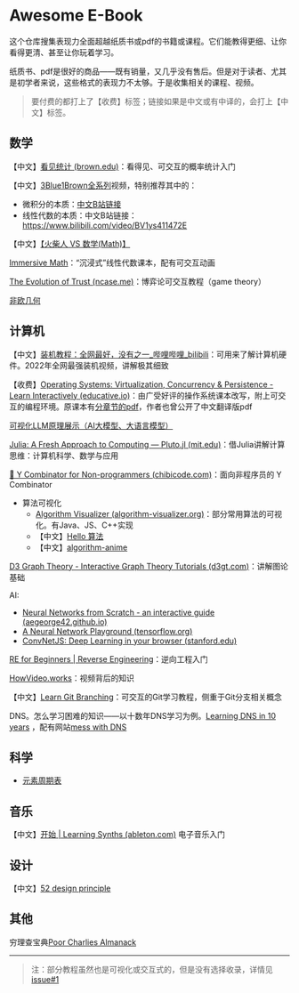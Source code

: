# Awesome E-Book

这个仓库搜集表现力全面超越纸质书或pdf的书籍或课程。它们能教得更细、让你看得更清、甚至让你玩着学习。

纸质书、pdf是很好的商品——既有销量，又几乎没有售后。但是对于读者、尤其是初学者来说，这些格式的表现力不太够。于是收集相关的课程、视频。

> 要付费的都打上了【收费】标签；链接如果是中文或有中译的，会打上【中文】标签。

## 数学

【中文】[看见统计 (brown.edu)](https://seeing-theory.brown.edu/cn.html)：看得见、可交互的概率统计入门

【中文】[3Blue1Brown全系列](https://www.3blue1brown.com/)视频，特别推荐其中的：

- 微积分的本质：[中文B站链接](https://www.bilibili.com/video/BV1qW411N7FU )
- 线性代数的本质：中文B站链接：https://www.bilibili.com/video/BV1ys411472E

【中文】[【火柴人 VS 数学(Math)】]( https://www.bilibili.com/video/BV1ph4y1g75E)

[Immersive Math](http://immersivemath.com/ila/index.html)：“沉浸式”线性代数课本，配有可交互动画

[The Evolution of Trust (ncase.me)](https://ncase.me/trust/)：博弈论可交互教程（game theory）

[非欧几何](https://www.cs.unm.edu/~joel/NonEuclid/NonEuclid.html)

## 计算机

【中文】[装机教程：全网最好，没有之一_哔哩哔哩_bilibili](https://www.bilibili.com/video/BV1BG4y137mG/?spm_id_from=..top_right_bar_window_default_collection.content.click)：可用来了解计算机硬件。2022年全网最强装机视频，讲解极其细致

【收费】[Operating Systems: Virtualization, Concurrency & Persistence - Learn Interactively (educative.io)](https://www.educative.io/courses/operating-systems-virtualization-concurrency-persistence)：由广受好评的操作系统课本改写，附上可交互的编程环境。原课本有[分章节的pdf](http://ostep.org/)，作者也曾公开了中文翻译版pdf

[可视化LLM原理展示（AI大模型、大语言模型）](https://bbycroft.net/llm)

[Julia: A Fresh Approach to Computing — Pluto.jl (mit.edu)](https://computationalthinking.mit.edu/Fall22/)：借Julia讲解计算思维：计算机科学、数学与应用

[🙂 Y Combinator for Non-programmers (chibicode.com)](https://ycombinator.chibicode.com/)：面向非程序员的 Y Combinator

- 算法可视化
  - [Algorithm Visualizer (algorithm-visualizer.org)](https://algorithm-visualizer.org/)：部分常用算法的可视化。有Java、JS、C++实现
  - 【中文】[Hello 算法](https://github.com/krahets/hello-algo)
  - 【中文】[algorithm-anime](https://github.com/syhily/algorithm-anime)

[D3 Graph Theory - Interactive Graph Theory Tutorials (d3gt.com)](https://d3gt.com/index.html)：讲解图论基础

AI:
- [Neural Networks from Scratch - an interactive guide (aegeorge42.github.io)](https://aegeorge42.github.io/)
- [A Neural Network Playground (tensorflow.org)](https://playground.tensorflow.org/)
- [ConvNetJS: Deep Learning in your browser (stanford.edu)](https://cs.stanford.edu/people/karpathy/convnetjs/)

[RE for Beginners | Reverse Engineering](https://www.begin.re/)：逆向工程入门

[HowVideo.works](https://howvideo.works/)：视频背后的知识

【中文】[Learn Git Branching](https://learngitbranching.js.org/)：可交互的Git学习教程，侧重于Git分支相关概念

DNS。怎么学习困难的知识——以十数年DNS学习为例。[Learning DNS in 10 years](https://jvns.ca/blog/2023/05/08/new-talk-learning-dns-in-10-years/) ，配有网站[mess with DNS](https://messwithdns.net/)

## 科学

- [元素周期表](https://periodic-table-pro.netlify.app/)

## 音乐

【中文】[开始 | Learning Synths (ableton.com)](https://learningsynths.ableton.com/zh-Hans/get-started) 电子音乐入门

## 设计

【中文】[52 design principle](https://rpdc.xiaohongshu.com/52-design-principles)

## 其他

穷理查宝典[Poor Charlies Almanack](https://www.stripe.press/poor-charlies-almanack)


---

> 注：部分教程虽然也是可视化或交互式的，但是没有选择收录，详情见[issue#1](https://github.com/gantrol/AwesomeEBook/issues/1)

